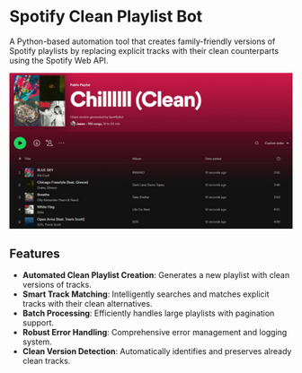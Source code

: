# Spotify Clean Playlist Bot
A Python-based automation tool that creates family-friendly versions of Spotify playlists by replacing explicit tracks with their clean counterparts using the Spotify Web API.

<img width="1407" alt="Screenshot of clean playlist after generation" src="https://github.com/jasonmccauley/Spotify_Clean_Playlist_Bot/blob/main/assets/clean_playlist.JPG">

## Features
- **Automated Clean Playlist Creation**: Generates a new playlist with clean versions of tracks.
- **Smart Track Matching**: Intelligently searches and matches explicit tracks with their clean alternatives.
- **Batch Processing**: Efficiently handles large playlists with pagination support.
- **Robust Error Handling**: Comprehensive error management and logging system.
- **Clean Version Detection**: Automatically identifies and preserves already clean tracks.
